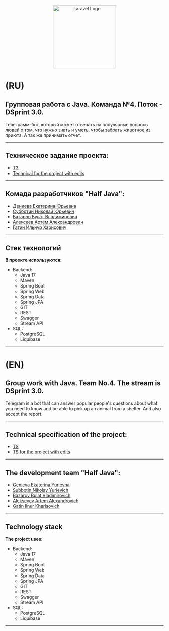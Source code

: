 <p align="center"><a href="https://laravel.com" target="_blank"><img src="https://user-images.githubusercontent.com/113195869/214587028-d5963be3-3552-4858-86ed-d17563d6d621.PNG" width="200" alt="Laravel Logo"></a></p>

# (RU)
## Групповая работа с Java. Команда №4. Поток - DSprint 3.0.

Телеграмм-бот, который может отвечать на популярные вопросы людей о том, что нужно знать и уметь, чтобы забрать животное из приюта. А так же принимать отчет.

 ------

## Техническое задание проекта:
- [ТЗ](https://skyengpublic.notion.site/4509dd17f5f840f1ba6807fe83aa9c15)
- [Technical  for the project with edits](https://skyengpublic.notion.site/30eb1f5ef036467d8ae0527e7d625718)

 ------

## Комада разработчиков "Half Java":

 - [Дениева Екатерина Юрьевна](https://github.com/Katy7711)
 - [Субботин Николай Юрьевич](https://github.com/nusubbotin/)
 - [Базаров Булат Владимирович](https://github.com/qwsq4)
 - [Алексеев Артем Александрович](https://github.com/ArtemA1ekseev)
 - [Гатин Ильнур Харисович](https://github.com/ilnurGatin)
 
 ------
 
 ## Стек технологий

**В проекте используются**:

* Backend:
    - Java 17
    - Maven
    - Spring Boot
    - Spring Web
    - Spring Data
    - Spring JPA
    - GIT
    - REST
    - Swagger
    - Stream API
* SQL:
    - PostgreSQL
    - Liquibase

 ------
 
# (EN)
## Group work with Java. Team No.4. The stream is DSprint 3.0.

Telegram is a bot that can answer popular people's questions about what you need to know and be able to pick up an animal from a shelter. And also accept the report.

 ------

## Technical specification of the project:
- [TS](https://skyengpublic.notion.site/4509dd17f5f840f1ba6807fe83aa9c15)
- [TS for the project with edits](https://skyengpublic.notion.site/30eb1f5ef036467d8ae0527e7d625718)

 ------

## The development team "Half Java":

 - [Genieva Ekaterina Yurievna](https://github.com/Katy7711)
 - [Subbotin Nikolay Yurievich](https://github.com/nusubbotin/)
 - [Bazarov Bulat Vladimirovich](https://github.com/qwsq4)
 - [Alekseyev Artem Alexandrovich](https://github.com/ArtemA1ekseev)
 - [Gatin Ilnur Kharisovich](https://github.com/ilnurGatin)
 
------
 
 ## Technology stack

**The project uses**:

* Backend:
    - Java 17
    - Maven
    - Spring Boot
    - Spring Web
    - Spring Data
    - Spring JPA
    - GIT
    - REST
    - Swagger
    - Stream API
* SQL:
    - PostgreSQL
    - Liquibase

 ------
